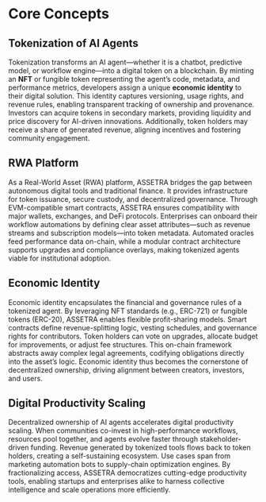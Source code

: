 # Core Concepts

## Tokenization of AI Agents

Tokenization transforms an AI agent—whether it is a chatbot, predictive model, or workflow engine—into a digital token on a blockchain. By minting an **NFT** or fungible token representing the agent’s code, metadata, and performance metrics, developers assign a unique **economic identity** to their digital solution. This identity captures versioning, usage rights, and revenue rules, enabling transparent tracking of ownership and provenance. Investors can acquire tokens in secondary markets, providing liquidity and price discovery for AI-driven innovations. Additionally, token holders may receive a share of generated revenue, aligning incentives and fostering community engagement.

## RWA Platform

As a Real-World Asset (RWA) platform, ASSETRA bridges the gap between autonomous digital tools and traditional finance. It provides infrastructure for token issuance, secure custody, and decentralized governance. Through EVM-compatible smart contracts, ASSETRA ensures compatibility with major wallets, exchanges, and DeFi protocols. Enterprises can onboard their workflow automations by defining clear asset attributes—such as revenue streams and subscription models—into token metadata. Automated oracles feed performance data on-chain, while a modular contract architecture supports upgrades and compliance overlays, making tokenized agents viable for institutional adoption.

## Economic Identity

Economic identity encapsulates the financial and governance rules of a tokenized agent. By leveraging NFT standards (e.g., ERC-721) or fungible tokens (ERC-20), ASSETRA enables flexible profit-sharing models. Smart contracts define revenue-splitting logic, vesting schedules, and governance rights for contributors. Token holders can vote on upgrades, allocate budget for improvements, or adjust fee structures. This on-chain framework abstracts away complex legal agreements, codifying obligations directly into the asset’s logic. Economic identity thus becomes the cornerstone of decentralized ownership, driving alignment between creators, investors, and users.

## Digital Productivity Scaling

Decentralized ownership of AI agents accelerates digital productivity scaling. When communities co-invest in high-performance workflows, resources pool together, and agents evolve faster through stakeholder-driven funding. Revenue generated by tokenized tools flows back to token holders, creating a self-sustaining ecosystem. Use cases span from marketing automation bots to supply-chain optimization engines. By fractionalizing access, ASSETRA democratizes cutting-edge productivity tools, enabling startups and enterprises alike to harness collective intelligence and scale operations more efficiently.
